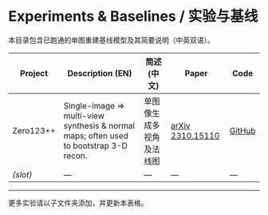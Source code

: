 # Experiments & Baselines / 实验与基线

本目录包含已跑通的单图重建基线模型及其简要说明（中英双语）。

| Project | Description (EN) | 简述 (中文) | Paper | Code |
|---------|------------------|-------------|-------|------|
| Zero123++ | Single-image ⇒ multi-view synthesis & normal maps; often used to bootstrap 3-D recon. | 单图像生成多视角及法线图 | [arXiv 2310.15110](https://arxiv.org/abs/2310.15110) | [GitHub](https://github.com/SUDO-AI-3D/zero123plus) |
| *(slot)* | — | — | — | — |

---

更多实验请以子文件夹添加，并更新本表格。
